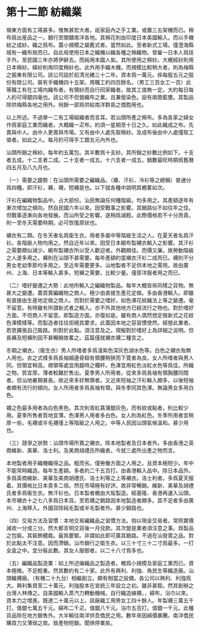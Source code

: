 # 第十二節 紡織業

嶺東方面有工場甚多。惟無甚宏大者。祇家庭內之手工業。或置三五架機而已。棉布爲出産品之一。銷行至閩贛南洋各地。其棉花則由印度日本美國輸入。而以手機紡之成紗。織之爲布。蓋小規模之屬舊式者。當然如此。至者新式工場。僅澄海縣城有一織布局而已。自此局使用日本之織機以織各種之棉織物。曾雇一日本人爲技手外。至民國三年亦將伊辭去。而純用本國人矣。其所使用之棉紗。大槪經紗則用日本棉紗。緯紗則用印度棉紗也。此外用手織木機。而規模比較稍大者。則為梅縣之振東有限公司。該公司設於前清光緖三十二年。資本爲一萬元。係每股五元之股份有限公司。裝有手織機四十五架。用職工約四百餘名。（男工三百女工一百）此等職工有在工場内織布者。有領紗而自行囘家織者。故其工值無一定。大約每日每人約可得銀四毫也。該公司不但營織布之業。且兼營染色。設有兩箇藍甕。其製品除供梅縣各地之用外。尙餘一部爲供給南洋群島之僑胞用也。

以上所述。不過擧一二有工場組織者而言耳。若汕頭所產之棉布。多為各家之婦女作爲家庭工業而織者。大概織一疋布。約須一星期至十日之久。如此織成之布。先賣與中人。由中人更賣與市場。又有由中人處先取棉紗。及成布後由中人處僅取工值者。如此之人。每月約可得手工銀五元內外也。

汕頭所銷之棉紗。每年約五萬包。其半數爲十支紗。其所銷之紗數比例如下。十支者五成。十二支者二成。二十支者一成五。十六支者一成五。銷數最旺時期爲舊曆四五月及八九月也。

（一）需要之趨勢：在汕頭所需要之編織品。（襪、汗衫、冷衫等之總稱）普通分爲四種。即汗衫，褲，襪，短褲是也。以下就各種中說明其槪畧如次。

汗衫在編織物製品中。占大部份。汕民無論任何種階級。均多用之。其產額逐年有漸次增加之傾向。然自民國六年以來。因受戰事之影響。其銷路似不如往年之佳。但戰事逐漸向各地發展。而汕所受之影響。遂稍爲減輕。此際價格若不十分昂貴。則一至冬天需要時期。必可恢復原狀也。

襯衣有二類。在冬天者名爲衛生衣。用者多屬中等階級生活之人。在夏天者名爲汗衫。各階級人物均用之。然自近年以來。因受日本縐布製襯衣輸入之影響。其汗衫之需要頗似減少。縐布製襯衣所以受人歡迎者。外觀頗佳。而價又廉。故勞動階級之人遂多用之。褲則在汕頭不甚需要。每年產額約當襯衣汗衫二成而已。襪則不分男女老幼季節均多用之。至近年需要更多。汕地製者不足供本地之需用。故由廣州、上海、日本等輸入甚多。短褲之需要。比較少量。僅穿洋服者用之而已。

（二）嗜好變遷之大勢：此地所輸入之編織物製品。每年大概皆係同樣之貨物。無甚大之變遷。蓋買賣編織物之商人。極少由直接生產花定做。多由香港輸入。即雖有直接由生産地定做之商人。而對於需要之嗜好。如色澤花紋織法上等之變遷。毫不留意。有時雖有所謂新式者之輸入。亦不外其他地方已經流行之物也。對於嗜好方面。不但商人不留意。即製造方面。亦復如是。雖有商人偶然想定做新式之花紋色澤模樣等。而製造者往往拒絕其要求。此蓋因本地之惡習慣使然。經營此業者。若思擴張自己販路。則對於此點。須注意及之。現擬對於嗜好上為詳細之说明。但長褲及短褲則因不甚暢銷故畧之。茲篇僅就襯衣襪二種言之。

冬期之襯衣。（衛生衣）男人所嗜者多爲淺紫色深灰色湖水色等。白色之襯衣殆無人用也。衣之式樣多爲長袖細邊骨鈕有領腰稍狹而下寛者為良。女人所嗜者與男人同。但領宜稍高。襟領等處宜用趨時之欄杆。色澤宜用紅色淡紅水色等爲佳。所織之物。質宜厚。薄者較難於售出。夏季男人所用者。從來多爲長袖有領胸腰同闊者。但汕地暑期甚長。故近來多好無領者。又近來短袖之汗衫輸入頗多。以後短袖者頗有流行的傾向。女人所用者多爲長袖有領。與冬季同其色澤。無論男女多用白色。

襪之色最多用者為白色黑色。其次則青紅菖蒲銀灰色。而有紋或點者，則比較少用。夏季所售者質地宜薄。色澤男人用者多白色。女人則為紅色。冬季所用者宜稍厚一些。毛襪或半毛襪僅上等階級之人用之。中等人民因汕頭氣候溫和。甚少用也。

（三）競爭之狀勢：汕頭市場所賣之襯衣。除本地製者及日本者外。多由香港之英商維新、美華、洛士利。及美商胡禮氏所織者。今就三處所出產之物而言。

本地製者用手織機織得之品。粗而劣。僅勞働方面之人用之。且資本極短少。年中不能常時織造。每年生產額。多者約二千五百打。由香港輸入品中。除日本品外。多爲英商維新、美華及美商胡禮氏、洛士利等之上等襯衣。洛士利者。多爲夏天服着。其價格比日本貴多二倍。然在市場極有好評。故非常暢銷。維新、美華及胡禮氏者多爲衞生衣。無汗衫也。日本製者槪由大阪製造。經基隆、香港再運入汕頭。本市襯衣十之七八多爲日本貨。至若襪之銷路因本地製造者頗多。其不足者多由廣州、上海移入。外國貨除純毛製或半毛製者外。甚少銷路也。

（四）交易方法及習慣：本地交易編織品之習慣方法。倘以現金交易者。常照實價減收一分或三分。然大都言明交貨後一月兌款。其次營是業者須注意之事。爲製品之包裝。其裝飾體裁。最爲要緊。非謂如此即可廣其銷路。不過在汕發賣之品。對於此點太不注意。因而滯銷。汕市銷行之衛生衣。以三十寸三十二寸爲最多。一打全盒之中。宜分裝此數。其女人服御者。以二十八寸爲多也。

（五）編織品製造業：如上所述编織品之製造者。槪爲小規模及家庭工業而已。資本極微。不足輕重。然其數約有二十家。此外有興利、利強、角民生等織造廠。汕頭織襪廠。（有機二十九台）相繼創立。頗有相當之設備。各公司以興利、利強爲大。興利集資至二十萬元。利強股本在宣統三年設立之初。雖非甚鉅。然其創辦之台灣人林傳之。自美國輸入蒸汽力轉動機械。自行織造線襪，，綿布，浴巾以來。資本力之增進。既達二十萬元以上。該廠織工用男女工四十餘人。年製襪三萬五千打。值銀七萬五千元。綿布二千疋。值銀八千元。浴巾五百打。值銀一千元。此種貨品除在地方銷售外。大半輸往南洋供吾僑民之用。數年來因綿價暴騰。南洋僑民購買力又薄弱之故。致產物短銷。聞俱停業矣。
